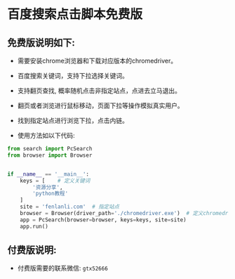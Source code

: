 # 百度搜索点击脚本免费版

## 免费版说明如下:

- 需要安装chrome浏览器和下载对应版本的chromedriver。
- 百度搜索关键词，支持下拉选择关键词。
- 支持翻页查找, 概率随机点击非指定站点，点进去立马退出。
- 翻页或者浏览进行鼠标移动，页面下拉等操作模拟真实用户。
- 找到指定站点进行浏览下拉，点击内链。

- 使用方法如以下代码:

```python
from search import PcSearch
from browser import Browser


if __name__ == '__main__':
    keys = [    # 定义关键词
        '资源分享',
        'python教程'
    ]
    site = 'fenlanli.com'  # 指定站点
    browser = Browser(driver_path='./chromedriver.exe')  # 定义chromedriver的路径
    app = PcSearch(browser=browser, keys=keys, site=site)
    app.run()
```

## 付费版说明:

- 付费版需要的联系微信: `gtx52666`